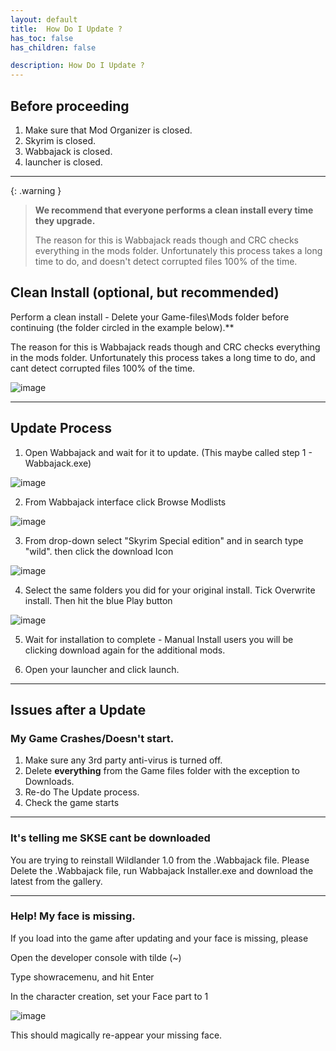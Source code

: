 ```yaml
---
layout: default
title:  How Do I Update ?
has_toc: false
has_children: false

description: How Do I Update ?
---
```


## Before proceeding 

1. Make sure that Mod Organizer is closed.
1. Skyrim is closed.
1. Wabbajack is closed.
1. launcher is closed.

-----

{: .warning } 
> **We recommend that everyone performs a clean install every time they upgrade.**  
>
> The reason for this is Wabbajack reads though and CRC checks everything in the mods folder. Unfortunately this process takes a long time to do, and doesn't detect corrupted files 100% of the time.

## Clean Install (optional, but recommended) 

Perform a clean install - Delete your Game-files\Mods folder before continuing (the folder circled in the example below).**  

The reason for this is Wabbajack reads though and CRC checks everything in the mods folder. Unfortunately this process takes a long time to do, and cant detect corrupted files 100% of the time.

![image](https://user-images.githubusercontent.com/26418143/194085051-7e3ffb22-3a21-44e6-8e5d-c4ffa587ac53.png)

---

## Update Process

1) Open Wabbajack and wait for it to update. (This maybe called step 1 - Wabbajack.exe)

![image](https://user-images.githubusercontent.com/26418143/174670288-a42427ec-b2ee-45b2-8f9a-542911cfb7dd.png)

2) From Wabbajack interface click Browse Modlists

![image](https://user-images.githubusercontent.com/26418143/174670437-886dc886-31bf-4d10-9ffd-5200fb997d53.png)

3) From drop-down select "Skyrim Special edition" and in search type "wild". then click the download Icon

![image](https://user-images.githubusercontent.com/26418143/174670620-ea744f26-fdea-4e9a-bc9b-0e7f88a1bc09.png)

4) Select the same folders you did for your original install. Tick Overwrite install. Then hit the blue Play button

![image](https://user-images.githubusercontent.com/26418143/174670914-ff9e0778-2570-4cca-9e6a-2004158d04ec.png)

5) Wait for installation to complete - Manual Install users you will be clicking download again for the additional mods.

6) Open your launcher and click launch.

---
## Issues after a Update

### My Game Crashes/Doesn't start.

1. Make sure any 3rd party anti-virus is turned off.
1. Delete **everything** from the Game files folder with the exception to Downloads.
1. Re-do The Update process.
1. Check the game starts

---

### It's telling me SKSE cant be downloaded

You are trying to reinstall Wildlander 1.0 from the .Wabbajack file. Please Delete the .Wabbajack file, run Wabbajack Installer.exe and download the latest from the gallery.

---

### Help! My face is missing.

If you load into the game after updating and your face is missing, please 
     
Open the developer console with tilde (~)
     
Type showracemenu, and hit Enter
     
In the character creation, set your Face part to 1

![image](https://user-images.githubusercontent.com/26418143/175121259-f75c6565-1bbd-441e-86a5-32cb8de011fb.png)

This should magically re-appear your missing face.